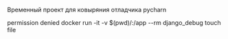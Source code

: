 Временный проект для ковыряния отладчика pycharn

permission denied
    docker run -it -v $(pwd)/:/app --rm django_debug touch file